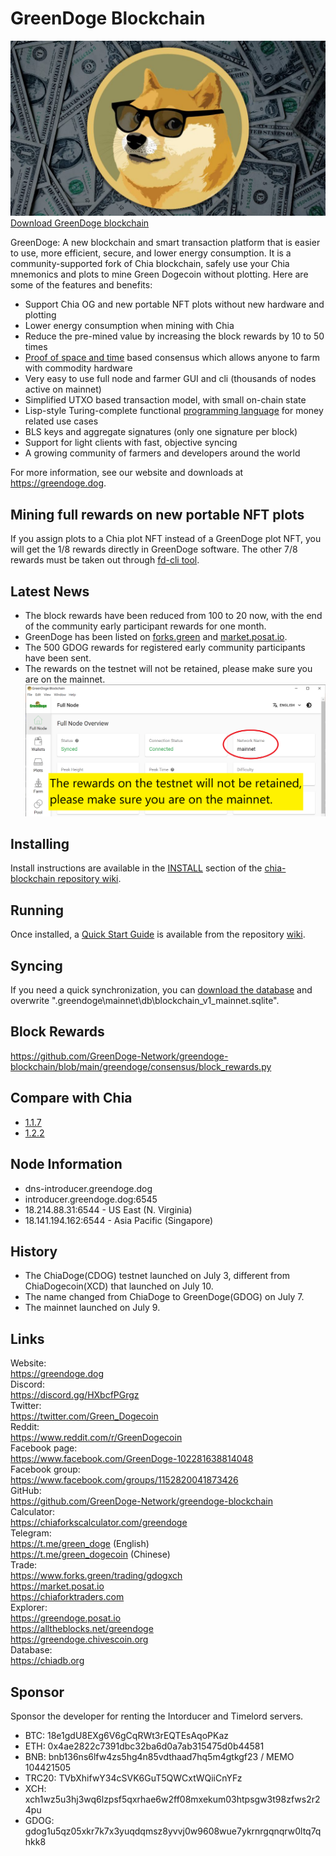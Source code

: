 # GreenDoge Blockchain
![image](https://github.com/GreenDoge-Network/greendoge-blockchain/blob/96981368b3949a91b836e8c01dca3b3ba0207d50/greendoge.jpg)
[Download GreenDoge blockchain](https://github.com/GreenDoge-Network/greendoge-blockchain/releases/tag/1.2.3)

GreenDoge: A new blockchain and smart transaction platform that is easier to use, more efficient, secure, and lower energy consumption. It is a community-supported fork of Chia blockchain, safely use your Chia mnemonics and plots to mine Green Dogecoin without plotting. Here are some of the features and benefits:
* Support Chia OG and new portable NFT plots without new hardware and plotting
* Lower energy consumption when mining with Chia
* Reduce the pre-mined value by increasing the block rewards by 10 to 50 times
* [Proof of space and time](https://docs.google.com/document/d/1tmRIb7lgi4QfKkNaxuKOBHRmwbVlGL4f7EsBDr_5xZE/edit) based consensus which allows anyone to farm with commodity hardware
* Very easy to use full node and farmer GUI and cli (thousands of nodes active on mainnet)
* Simplified UTXO based transaction model, with small on-chain state
* Lisp-style Turing-complete functional [programming language](https://chialisp.com/) for money related use cases
* BLS keys and aggregate signatures (only one signature per block)
* Support for light clients with fast, objective syncing
* A growing community of farmers and developers around the world

For more information, see our website and downloads at https://greendoge.dog.

## Mining full rewards on new portable NFT plots 
If you assign plots to a Chia plot NFT instead of a GreenDoge plot NFT, you will get the 1/8 rewards directly in GreenDoge software. The other 7/8 rewards must be taken out through [fd-cli tool](https://github.com/GreenDoge-Network/fd-cli).

## Latest News
- The block rewards have been reduced from 100 to 20 now, with the end of the community early participant rewards for one month.
- GreenDoge has been listed on [forks.green](https://www.forks.green/) and [market.posat.io](https://market.posat.io/).
- The 500 GDOG rewards for registered early community participants have been sent.
- The rewards on the testnet will not be retained, please make sure you are on the mainnet.
![image](https://github.com/GreenDoge-Network/greendoge-blockchain/blob/79a9291b3d70f2dd03702e1822193f4d6ca16601/make_sure_mainnet.png)

## Installing

Install instructions are available in the
[INSTALL](https://github.com/Chia-Network/chia-blockchain/wiki/INSTALL)
section of the
[chia-blockchain repository wiki](https://github.com/Chia-Network/chia-blockchain/wiki).

## Running

Once installed, a
[Quick Start Guide](https://github.com/Chia-Network/chia-blockchain/wiki/Quick-Start-Guide)
is available from the repository
[wiki](https://github.com/Chia-Network/chia-blockchain/wiki).

## Syncing
If you need a quick synchronization, you can [download the database](https://chiadb.org/) and overwrite ".greendoge\mainnet\db\blockchain_v1_mainnet.sqlite".

## Block Rewards
https://github.com/GreenDoge-Network/greendoge-blockchain/blob/main/greendoge/consensus/block_rewards.py

## Compare with Chia
- [1.1.7](https://github.com/GreenDoge-Network/greendoge-blockchain/commit/ebc135046acf159d625bcb854bee613dc9f81182)
- [1.2.2](https://github.com/GreenDoge-Network/greendoge-blockchain/commit/1702a31ffe3e8e55e296d7047e00b08a161210d2)

## Node Information
- dns-introducer.greendoge.dog
- introducer.greendoge.dog:6545
- 18.214.88.31:6544 - US East (N. Virginia)
- 18.141.194.162:6544 - Asia Pacific (Singapore)

## History
- The ChiaDoge(CDOG) testnet launched on July 3, different from ChiaDogecoin(XCD) that launched on July 10.
- The name changed from ChiaDoge to GreenDoge(GDOG) on July 7.
- The mainnet launched on July 9.

## Links
Website: <br>
https://greendoge.dog <br>
Discord: <br>
https://discord.gg/HXbcfPGrgz <br>
Twitter: <br>
https://twitter.com/Green_Dogecoin <br>
Reddit: <br>
https://www.reddit.com/r/GreenDogecoin <br>
Facebook page: <br>
https://www.facebook.com/GreenDoge-102281638814048 <br>
Facebook group: <br>
https://www.facebook.com/groups/1152820041873426 <br>
GitHub: <br>
https://github.com/GreenDoge-Network/greendoge-blockchain <br>
Calculator: <br>
https://chiaforkscalculator.com/greendoge <br>
Telegram: <br>
https://t.me/green_doge (English) <br>
https://t.me/green_dogecoin (Chinese) <br>
Trade: <br>
https://www.forks.green/trading/gdogxch <br>
https://market.posat.io <br>
https://chiaforktraders.com <br>
Explorer: <br>
https://greendoge.posat.io <br>
https://alltheblocks.net/greendoge <br>
https://greendoge.chivescoin.org <br>
Database: <br>
https://chiadb.org

## Sponsor 
Sponsor the developer for renting the Intorducer and Timelord servers.
- BTC: 18e1gdU8EXg6V6gCqRWt3rEQTEsAqoPKaz
- ETH: 0x4ae2822c7391dbc32ba6d0a7ab315475d0b44581
- BNB: bnb136ns6lfw4zs5hg4n85vdthaad7hq5m4gtkgf23 / MEMO 104421505
- TRC20: TVbXhifwY34cSVK6GuT5QWCxtWQiiCnYFz
- XCH: xch1wz5u3hj3wq6lzpsf5qxrhae6w2ff08mxekum03htpsgw3t98zfws2r24pu
- GDOG: gdog1u5qz05xkr7k7x3yuqdqmsz8yvvj0w9608wue7ykrnrgqnqrw0ltq7qhkk8
